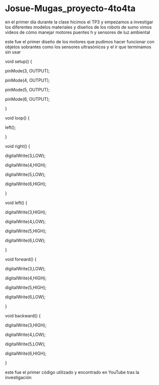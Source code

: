 # Josue-Mugas_proyecto-4to4ta


en el primer día durante la clase hicimos el TP3 y empezamos a investigar los diferentes modelos materiales y diseños de los robots de sumo vimos videos de cómo manejar motores puentes h y sensores de luz ambiental  

este fue el primer diseño de los motores que pudimos hacer funcionar con objetos sobrantes como los sensores ultrasónicos y el ir que terminamos sin usar 

void setup() {

  pinMode(3, OUTPUT);
  
  pinMode(4, OUTPUT);
  
  pinMode(5, OUTPUT);
  
  pinMode(6, OUTPUT);
  
}

void loop() {

  left();
  
}

void right() {

  digitalWrite(3,LOW);
  
  digitalWrite(4,HIGH);
  
  digitalWrite(5,LOW);
  
  digitalWrite(6,HIGH); 
  
}

void left() {

  digitalWrite(3,HIGH);
  
  digitalWrite(4,LOW);
  
  digitalWrite(5,HIGH);
  
  digitalWrite(6,LOW); 

}

void forward() {

  digitalWrite(3,LOW);
  
  digitalWrite(4,HIGH);

  digitalWrite(5,HIGH);
  
  digitalWrite(6,LOW); 
  
}

void backward() {

  digitalWrite(3,HIGH);
  
  digitalWrite(4,LOW);
  
  digitalWrite(5,LOW);
  
  digitalWrite(6,HIGH); 
  
}

este fue el primer código utilizado y encontrado en YouTube tras la investigación 
